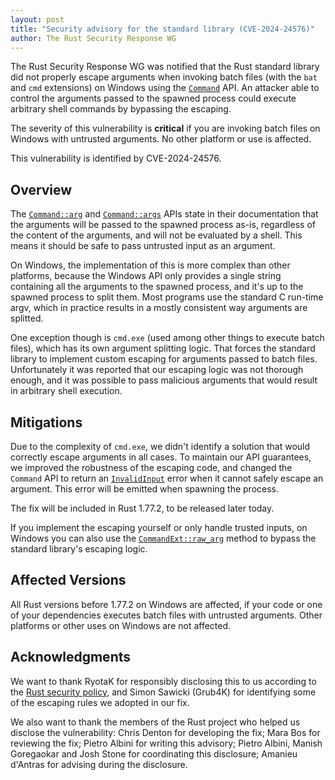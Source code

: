 ```yaml
---
layout: post
title: "Security advisory for the standard library (CVE-2024-24576)"
author: The Rust Security Response WG
---
```


The Rust Security Response WG was notified that the Rust standard library did
not properly escape arguments when invoking batch files (with the `bat` and
`cmd` extensions) on Windows using the [`Command`][1] API. An attacker able to
control the arguments passed to the spawned process could execute arbitrary
shell commands by bypassing the escaping.

The severity of this vulnerability is **critical** if you are invoking batch
files on Windows with untrusted arguments. No other platform or use is
affected.

This vulnerability is identified by CVE-2024-24576.

## Overview

The [`Command::arg`][2] and [`Command::args`][3] APIs state in their
documentation that the arguments will be passed to the spawned process as-is,
regardless of the content of the arguments, and will not be evaluated by a
shell. This means it should be safe to pass untrusted input as an argument.

On Windows, the implementation of this is more complex than other platforms,
because the Windows API only provides a single string containing all the
arguments to the spawned process, and it's up to the spawned process to split
them. Most programs use the standard C run-time argv, which in practice results
in a mostly consistent way arguments are splitted.

One exception though is `cmd.exe` (used among other things to execute batch
files), which has its own argument splitting logic. That forces the standard
library to implement custom escaping for arguments passed to batch files.
Unfortunately it was reported that our escaping logic was not thorough enough,
and it was possible to pass malicious arguments that would result in arbitrary
shell execution.

## Mitigations

Due to the complexity of `cmd.exe`, we didn't identify a solution that would
correctly escape arguments in all cases. To maintain our API guarantees, we
improved the robustness of the escaping code, and changed the `Command` API to
return an [`InvalidInput`][4] error when it cannot safely escape an argument.
This error will be emitted when spawning the process.

The fix will be included in Rust 1.77.2, to be released later today.

If you implement the escaping yourself or only handle trusted inputs, on
Windows you can also use the [`CommandExt::raw_arg`][5] method to bypass the
standard library's escaping logic.

## Affected Versions

All Rust versions before 1.77.2 on Windows are affected, if your code or one of
your dependencies executes batch files with untrusted arguments. Other
platforms or other uses on Windows are not affected.

## Acknowledgments

We want to thank RyotaK for responsibly disclosing this to us according to the
[Rust security policy][6], and Simon Sawicki (Grub4K) for identifying some of
the escaping rules we adopted in our fix.

We also want to thank the members of the Rust project who helped us disclose
the vulnerability: Chris Denton for developing the fix; Mara Bos for reviewing
the fix; Pietro Albini for writing this advisory; Pietro Albini, Manish
Goregaokar and Josh Stone for coordinating this disclosure; Amanieu d'Antras
for advising during the disclosure.

[1]: https://doc.rust-lang.org/std/process/struct.Command.html
[2]: https://doc.rust-lang.org/std/process/struct.Command.html#method.arg
[3]: https://doc.rust-lang.org/std/process/struct.Command.html#method.args
[4]: https://doc.rust-lang.org/std/io/enum.ErrorKind.html#variant.InvalidInput
[5]: https://doc.rust-lang.org/std/os/windows/process/trait.CommandExt.html#tymethod.raw_arg
[6]: https://www.rust-lang.org/policies/security

